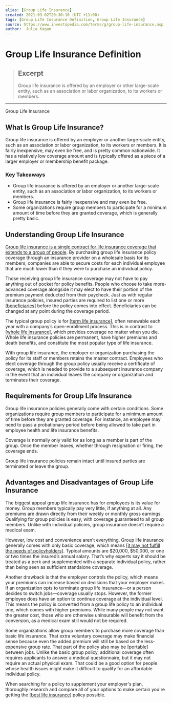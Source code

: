 ```yaml
---
alias: [Group Life Insurance]
created: 2021-03-02T20:30:10 (UTC +11:00)
tags: [Group Life Insurance Definition, Group Life Insurance]
source: https://www.investopedia.com/terms/g/group-life-insurance.asp
author:  Julia Kagan
---
```


# Group Life Insurance Definition

> ## Excerpt
> Group life insurance is offered by an employer or other large-scale entity, such as an association or labor organization, to its workers or members.

---

Group Life Insurance
## What Is Group Life Insurance?

Group life insurance is offered by an employer or another large-scale entity, such as an association or labor organization, to its workers or members. It is fairly inexpensive, may even be free, and is pretty common nationwide. It has a relatively low coverage amount and is typically offered as a piece of a larger employer or membership benefit package.

### Key Takeaways

-   Group life insurance is offered by an employer or another large-scale entity, such as an association or labor organization, to its workers or members.
-   Group life insurance is fairly inexpensive and may even be free.
-   Some organizations require group members to participate for a minimum amount of time before they are granted coverage, which is generally pretty basic.

## Understanding Group Life Insurance

[Group life insurance is a single contract for life insurance coverage that extends to a group of people](https://www.investopedia.com/articles/personal-finance/122315/group-term-life-insurance-what-you-need-know.asp). By purchasing group life insurance policy coverage through an insurance provider on a wholesale basis for its members, companies are able to secure costs for each individual employee that are much lower than if they were to purchase an individual policy.

Those receiving group life insurance coverage may not have to pay anything out of pocket for policy benefits. People who choose to take more-advanced coverage alongside it may elect to have their portion of the premium payment deducted from their paycheck. Just as with regular insurance policies, insured parties are required to list one or more [[beneficiaries]](https://www.investopedia.com/terms/b/beneficiary.asp) before the policy comes into effect. Beneficiaries can be changed at any point during the coverage period.

The typical group policy is for [[term life insurance]](https://www.investopedia.com/terms/t/termlife.asp), often renewable each year with a company’s open-enrollment process. This is in contrast to [[whole life insurance]](https://www.investopedia.com/terms/w/wholelife.asp), which provides coverage no matter when you die. Whole life insurance policies are permanent, have higher premiums and death benefits, and constitute the most popular type of life insurance.

With group life insurance, the employer or organization purchasing the policy for its staff or members retains the master contract. Employees who elect coverage through the group policy usually receive a certificate of coverage, which is needed to provide to a subsequent insurance company in the event that an individual leaves the company or organization and terminates their coverage.

## Requirements for Group Life Insurance

Group life insurance policies generally come with certain conditions. Some organizations require group members to participate for a minimum amount of time before they are granted coverage. For instance, an employee may need to pass a probationary period before being allowed to take part in employee health and life insurance benefits.

Coverage is normally only valid for as long as a member is part of the group. Once the member leaves, whether through resignation or firing, the coverage ends.

Group life insurance policies remain intact until insured parties are terminated or leave the group.

## Advantages and Disadvantages of Group Life Insurance

The biggest appeal group life insurance has for employees is its value for money. Group members typically pay very little, if anything at all. Any premiums are drawn directly from their weekly or monthly gross earnings. Qualifying for group policies is easy, with coverage guaranteed to all group members. Unlike with individual policies, group insurance doesn’t require a medical exam.

However, low cost and convenience aren’t everything. Group life insurance generally comes with only basic coverage, which means [[it may not fulfill the needs of policyholders]](https://www.investopedia.com/articles/personal-finance/022014/your-employerprovided-life-insurance-coverage-enough.asp). Typical amounts are $20,000, $50,000, or one or two times the insured’s annual salary. That’s why experts say it should be treated as a perk and supplemented with a separate individual policy, rather than being seen as sufficient standalone coverage.

Another drawback is that the employer controls the policy, which means your premiums can increase based on decisions that your employer makes. If an organization opts to terminate group life insurance—or a person decides to switch jobs—coverage usually stops. However, the former employee does have an option to continue coverage at the individual level. This means the policy is converted from a group life policy to an individual one, which comes with higher premiums. While many people may not want the greater cost, those who are otherwise uninsurable will benefit from the conversion, as a medical exam still would not be required.

Some organizations allow group members to purchase more coverage than basic life insurance. That extra voluntary coverage may make financial sense because even the added premium will still be based on the less-expensive group rate. That part of the policy also may be [[portable]](https://www.investopedia.com/terms/p/portable-benefits.asp) between jobs. Unlike the basic group policy, additional coverage often requires applicants to answer a medical questionnaire, but it may not require an actual physical exam. That could be a good option for people whose health issues might make it difficult to qualify for an affordable individual policy.

When searching for a policy to supplement your employer's plan, thoroughly research and compare all of your options to make certain you're getting the [[best life insurance]](https://www.investopedia.com/best-life-insurance-companies-4845858) policy possible.

